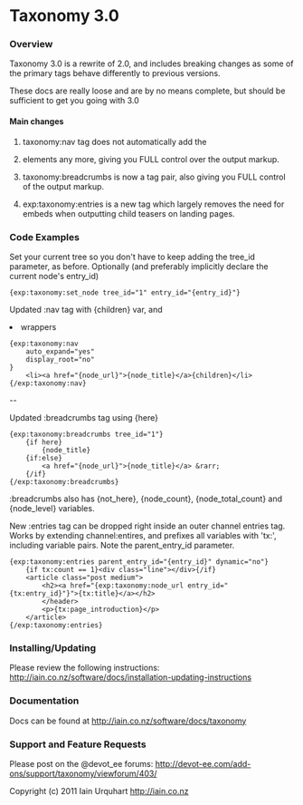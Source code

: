 # Taxonomy 3.0

### Overview

Taxonomy 3.0 is a rewrite of 2.0, and includes breaking changes as some of the primary tags behave differently to previous versions.

These docs are really loose and are by no means complete, but should be sufficient to get you going with 3.0

#### Main changes

1. taxonomy:nav tag does not automatically add the <li> elements any more, giving you FULL control over the output markup.

2. taxonomy:breadcrumbs is now a tag pair, also giving you FULL control of the output markup.

3. exp:taxonomy:entries is a new tag which largely removes the need for embeds when outputting child teasers on landing pages.

### Code Examples

Set your current tree so you don't have to keep adding the tree_id parameter, as before. Optionally (and preferably implicitly declare the current node's entry_id)

	{exp:taxonomy:set_node tree_id="1" entry_id="{entry_id}"}

Updated :nav tag with {children} var, and <li> wrappers

	{exp:taxonomy:nav 
		auto_expand="yes"
		display_root="no"
	}
		<li><a href="{node_url}">{node_title}</a>{children}</li>
	{/exp:taxonomy:nav}

--

Updated :breadcrumbs tag using {here}

	{exp:taxonomy:breadcrumbs tree_id="1"}
		{if here}
			{node_title}
		{if:else}
			<a href="{node_url}">{node_title}</a> &rarr; 
		{/if}
	{/exp:taxonomy:breadcrumbs}

:breadcrumbs also has {not_here}, {node_count}, {node_total_count} and {node_level} variables.

New :entries tag can be dropped right inside an outer channel entries tag. Works by extending channel:entires, and prefixes all variables with 'tx:', including variable pairs. Note the parent_entry_id parameter.

	{exp:taxonomy:entries parent_entry_id="{entry_id}" dynamic="no"}
		{if tx:count == 1}<div class="line"></div>{/if}
		<article class="post medium">
			<h2><a href="{exp:taxonomy:node_url entry_id="{tx:entry_id}"}">{tx:title}</a></h2>
			</header>
			<p>{tx:page_introduction}</p>
		</article>
	{/exp:taxonomy:entries}



### Installing/Updating
Please review the following instructions: 
http://iain.co.nz/software/docs/installation-updating-instructions

### Documentation
Docs can be found at http://iain.co.nz/software/docs/taxonomy

### Support and Feature Requests
Please post on the @devot_ee forums:
http://devot-ee.com/add-ons/support/taxonomy/viewforum/403/

Copyright (c) 2011 Iain Urquhart
http://iain.co.nz